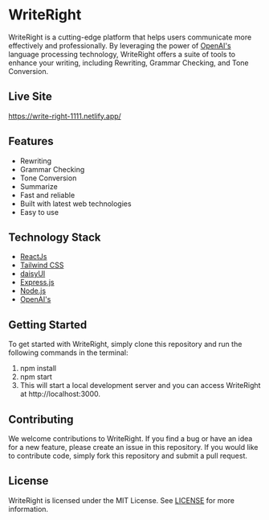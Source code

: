 # WriteRight

WriteRight is a cutting-edge platform that helps users communicate more effectively and professionally. By leveraging the power of [OpenAI's](https://openai.com/api/) language processing technology, WriteRight offers a suite of tools to enhance your writing, including Rewriting, Grammar Checking, and Tone Conversion.

## Live Site

https://write-right-1111.netlify.app/

## Features

- Rewriting
- Grammar Checking
- Tone Conversion
- Summarize
- Fast and reliable
- Built with latest web technologies
- Easy to use

## Technology Stack

- [ReactJs](https://reactjs.org/)
- [Tailwind CSS](https://tailwindcss.com/)
- [daisyUI](https://daisyui.com/docs/install/)
- [Express.js](https://expressjs.com/)
- [Node.js](https://nodejs.org/en/)
- [OpenAI's](https://openai.com/api/)

## Getting Started

To get started with WriteRight, simply clone this repository and run the following commands in the terminal:

1. npm install
2. npm start
3. This will start a local development server and you can access WriteRight at http://localhost:3000.

## Contributing

We welcome contributions to WriteRight. If you find a bug or have an idea for a new feature, please create an issue in this repository. If you would like to contribute code, simply fork this repository and submit a pull request.

## License

WriteRight is licensed under the MIT License. See [LICENSE](LICENSE) for more information.
